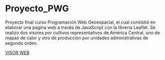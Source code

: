 # Proyecto_PWG
Proyecto final curso Programación Web Geoespacial, el cual consistió en elaborar una pagina web a través de JavaScript con la librería Leaflet. Se realizo dos visores por cultivos representativos de América Central, uno de mapas de calor y otro de producción por unidades administrativas de segundo orden.

[VISOR WEB](jordan10793.github.io/proyecto_pwg/)
